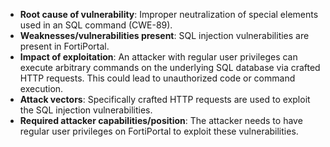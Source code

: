 - **Root cause of vulnerability**: Improper neutralization of special elements used in an SQL command (CWE-89).
- **Weaknesses/vulnerabilities present**: SQL injection vulnerabilities are present in FortiPortal.
- **Impact of exploitation**: An attacker with regular user privileges can execute arbitrary commands on the underlying SQL database via crafted HTTP requests. This could lead to unauthorized code or command execution.
- **Attack vectors**: Specifically crafted HTTP requests are used to exploit the SQL injection vulnerabilities.
- **Required attacker capabilities/position**: The attacker needs to have regular user privileges on FortiPortal to exploit these vulnerabilities.